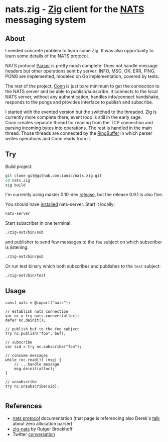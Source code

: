 # nats.zig - [Zig](https://ziglang.org/) client for the [NATS](https://nats.io) messaging system

## About

I needed concrete problem to learn some Zig. It was also opportunity to learn some details of the NATS protocol.

NATS protocol [Parser](src/Parser.zig) is pretty much complete. Does not handle message headers but other operations sent by server: INFO, MSG, OK, ERR, PING, PONG are implemented, modeled on Go implementation, covered by tests. 

The rest of the project, [Conn](src/conn.zig) is just bare minimum to get the connection to the NATS server and be able to publish/subscribe. It connects to the local NATS server, without any authentication, handles info/connect handshake, responds to the pongs and provides interface to publish and subscribe.   

I started with the evented version but the switched to the threaded. Zig is currently more complete there, event loop is still in the early sage.   
Conn creates separate thread for reading from the TCP connection and parsing incoming bytes into operations. The rest is handled in the main thread. Those threads are connected by the [RingBuffer](src/RingBuffer.zig) in which parser writes operations and Conn reads from it. 

## Try

Build project:

``` sh
git clone git@github.com:ianic/nats.zig.git
cd nats.zig
zig build
```
I'm currently using master 0.10-dev [release](https://ziglang.org/download/), but the release 0.9.1 is also fine.  

You should have [installed](https://docs.nats.io/legacy/stan/changes/install) nats-server. Start it locally:

``` sh
nats-server
```
Start subscriber in one terminal:

``` sh
./zig-out/bin/sub
```
and publisher to send few messages to the `foo` subject on which subscriber is listening:

``` sh
./zig-out/bin/pub
```

Or run test binary which both subscribes and publishes to the `test` subject:
``` sh
./zig-out/bin/test
```

## Usage

``` zig
const nats = @import("nats");

// establish nats connection
var nc = try nats.connect(alloc);
defer nc.deinit();

// publish buf to the foo subject
try nc.publish("foo", buf); 

// subscribe
var sid = try nc.subscribe("foo");

// consume messages 
while (nc.read()) |msg| {
    // ...handle message
    msg.deinit(alloc);
}

// unsubscribe
try nc.unsubscribe(sid);
    
```

## References

* [nats protocol](https://docs.nats.io/reference/reference-protocols/nats-protocol) documentation (that page is referencing also Derek's [talk](https://www.youtube.com/watch?v=ylRKac5kSOk&t=646s) about zero allocation parser)  
* [zig-nats](https://github.com/rutgerbrf/zig-nats) by Rutger Broekhoff   
* Twitter [conversation](https://mobile.twitter.com/derekcollison/status/1410600465302052870)  

